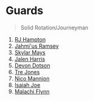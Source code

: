 Guards
===
>Solid Rotation/Journeyman

1. [RJ Hampton](players/rj_hampton.md)
1. [Jahmi'us Ramsey](players/jahmius_ramsey.md)
1. [Skylar Mays](players/skylar_mays.md)
1. [Jalen Harris](players/jalen_harris.md)
1. [Devon Dotson](players/devon_dotson.md)
1. [Tre Jones](players/tre_jones.md)
1. [Nico Mannion](players/nico_mannion.md)
1. [Isaiah Joe](players/isaiah_joe.md)
1. [Malachi Flynn](players/malachi_flynn.md)
